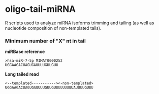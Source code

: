 # oligo-tail-miRNA
R scripts used to analyze miRNA isoforms trimming and tailing (as well as nucleotide composition of non-templated tails).

### Minimum number of "X" nt in tail

**miRBase reference**
```
>hsa-miR-7-5p MIMAT0000252
UGGAAGACUAGUGAUUUUGUUGUU
```

**Long tailed read**
```
<--templated-----------><-non-templated>
UGGAAGACUAGUGAUUUUGUUGUUUUUUUUUAUUUUGUUU
```
